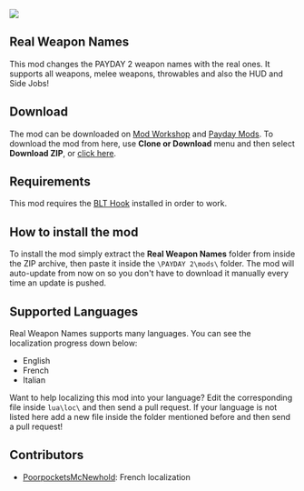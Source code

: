 ![](https://puu.sh/vS8qA.png)

## Real Weapon Names
This mod changes the PAYDAY 2 weapon names with the real ones. It supports all weapons, melee weapons, throwables and also the HUD and Side Jobs!

## Download
The mod can be downloaded on [Mod Workshop](https://modworkshop.net/mydownloads.php?action=view_down&did=19958) and [Payday Mods](http://paydaymods.com/mods/487/real_weapon_names).
To download the mod from here, use **Clone or Download** menu and then select **Download ZIP**, or [click here](https://github.com/xDarkWolf/PD2-Real-Weapon-Names/releases/latest).

## Requirements
This mod requires the [BLT Hook](http://paydaymods.com/download/) installed in order to work.

## How to install the mod
To install the mod simply extract the **Real Weapon Names** folder from inside the ZIP archive, then paste it inside the `\PAYDAY 2\mods\` folder. The mod will auto-update from now on so you don't have to download it manually every time an update is pushed.

## Supported Languages
Real Weapon Names supports many languages. You can see the localization progress down below:

 - English
 - French
 - Italian

Want to help localizing this mod into your language? Edit the corresponding file inside `lua\loc\` and then send a pull request. If your language is not listed here add a new file inside the folder mentioned before and then send a pull request!

## Contributors
 - [PoorpocketsMcNewhold](http://steamcommunity.com/profiles/76561198111231970/): French localization
